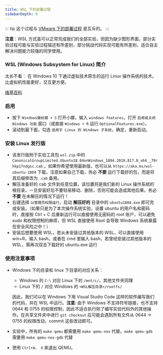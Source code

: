 ```yaml
---
title: WSL 下的部署过程
sidebarDepth: 0
---
```


::: tip
这个过程与 [VMware 下的部署过程](/vmware.md) 是互斥的。
:::

**注意**：WSL 方式虽可以正常完成我们的全部实验，但因为缺少图形界面，部分实验过程可能与实验过程描述有所差别，部分挑战代码实现可能有所差别，适合自主解决问题能力较强的同学使用。

### WSL (Windows Subsystem for Linux) 简介

太长不看： 在 Windows 10 下通过虚拟技术原生的运行 Linux 操作系统的技术。比虚拟机性能更好，交互更方便。

[维基百科](https://en.wikipedia.org/wiki/Windows_Subsystem_for_Linux)

### 启用

+ 按下 `Windows徽标键 + S` 打开小娜，输入 `windows features`，打开 `启用或关闭 Windows 功能` 窗口（或直接 `Windows + R` 运行 `OptionalFeatures.exe`）。
+ 滚动到最下面，勾选 `适用于 Linux 的 Windows 子系统`，确定，重新启动。

### 安装 Linux 发行版

+ 该发行版附于实验工具包 `wsl.zip` 中的 `CanonicalGroupLimited.Ubuntu18.04onWindows_1804.2018.817.0_x64__79rhkp1fndgsc.cab` 。如果你希望使用最新版，也可以从 `https://aka.ms/wsl-ubuntu-1804` 下载，注意如果自己下载，务必 **不要** 运行下载好的包，而是将其后缀修改为 `.cab` 备用。
+ 解压准备好的 cab 文件到任意位置，该位置将是我们新的 Linux 操作系统的根目录，一旦安装好后不要轻易移动、删除，否则可能会造成其他后果。务必 **不要** 在未解压的情况下运行！
+ 右键选择 `以管理员权限运行`，启动 **解压好的** 目录中的 `ubuntu1804.exe` 即可完成安装。（如果只是为了本次操作系统实验，设置 ubuntu 的用户名和密码时，直接按 Ctrl + C 后重新运行可以直接使用无密码的 root 账户，可以避免 sudo 和权限控制的麻烦，但 WSL 直接使用 Root 会导致 Windows 系统暴露在安全风险之中！）
+ 安装后想要使用 WSL，若从未安装过其他版本的 WSL，可以直接使用 win+R，输入 bash，或者在 cmd 里输入 bash，若曾经安装过其他版本的 WSL，需再次双击下载好的 ubuntu.exe 运行

### 使用注意事项

+ Windows 下的目录和 linux 下目录的对应关系：

  + Windows 的 `C:\` 对应 Linux 下的 `/mnt/c/`，其他文件夹同理
  + Linux 下的 `/` 对应 Windows 的 `<WSL解压目录>/rootfs/`

  因此，我们可以在 Windows 下用 Visual Studio Code 这样的软件编写我们的代码，并在 WSL 中运行。**注意**: 由于 Windows 不支持符号链接，也不支持 0644 和 0755 的权限控制，因此不适合执行除了编写实验代码外的其他操作。在共享文件夹中进行 `git checkout` 后可能会遇到所有文件从 0644 -> 0755 的权限改动，commit 这些改动即可。

+ 实验中，所有的 `make qemu` 都需要用 `make qemu-nox` 代替。`make qemu-gdb` 需要用 `make qemu-nox-gdb` 代替
+ 使用 `Ctrl+A， X` 来退出 QEMU。
